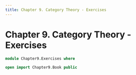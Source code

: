 ```yaml
---
title: Chapter 9. Category Theory - Exercises
---
```


# Chapter 9. Category Theory - Exercises

```agda
module Chapter9.Exercises where

open import Chapter9.Book public
```
